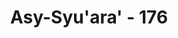 ---
title: "Asy-Syu'ara' - 176"
no: 176
arabic_no: ١٧٦
ayah: كَذَّبَ اَصْحٰبُ لْـَٔيْكَةِ الْمُرْسَلِيْنَ ۖ 
translation: "Penduduk Aikah telah mendustakan para rasul;"
tafsir: "Ayat ini menerangkan bahwa penduduk Madyan, yang disebut juga kabilah Madyan, telah mendustakan Nabi Syuaib yang menyeru mereka agar bertakwa kepada Allah dengan melaksanakan perintah-Nya dan meninggalkan larangan-Nya. Dalam ayat ini diterangkan bahwa tindakan penduduk Madyan itu sama hukumnya dengan mendustakan para rasul, karena mendustakan seorang rasul sama artinya dengan mendustakan semua rasul yang diutus Allah. Menurut Ibnu Kasir, penduduk Madyan dan Aikah adalah satu kabilah. Hanya di dalam Al-Qur'an kadangkala mereka diungkapkan sebagai penduduk Madyan dan kadangkala disebut sebagai penduduk Aikah.\n\nKabilah Madyan adalah satu kabilah yang mendiami daerah di sekitar Teluk Aqabah dan tempat sebelah utaranya. Madyan ialah eponim dari nenek moyang mereka, Madyan. Madyan adalah salah seorang putra Nabi Ibrahim. Kehidupan mereka pada waktu itu sejahtera. Mereka berbahagia, dan berkedudukan sebagai saudagar. Kota yang terbesar di daerah Madyan ini pun dinamai pula Madyan. Kota ini terletak di tengah-tengah daerah Madyan di pantai timur Laut Merah segaris lintang dengan Tabuk. Yang dimaksud dengan penduduk Aikah pada ayat di atas adalah penduduk Madyan. \n\nSebagian mufasir berpendapat bahwa Nabi Syuaib diutus setelah Nabi Musa. Sebagian yang lain mengatakan sebaliknya, yaitu sebelum pengutusan Nabi Musa."
---